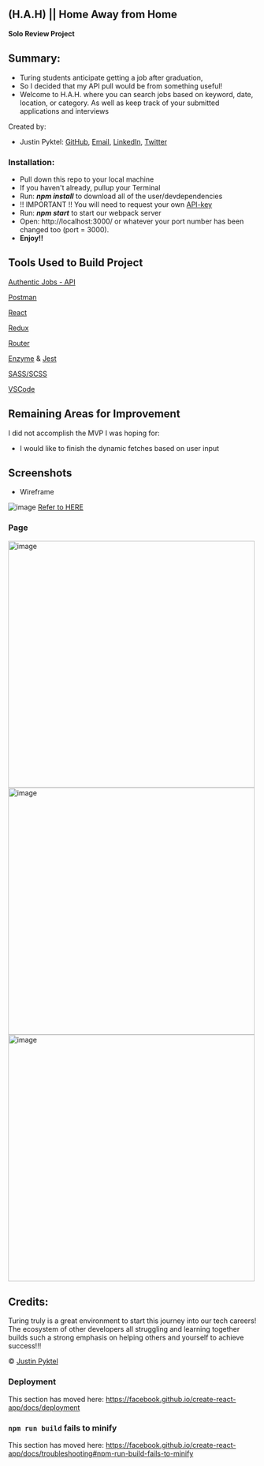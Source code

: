 ## (H.A.H) || Home Away from Home
**Solo Review Project**
## Summary:
- Turing students anticipate getting a job after graduation,
- So I decided that my API pull would be from something useful!
- Welcome to H.A.H. where you can search jobs based on keyword, date, location, or category. As well as keep track of your submitted applications and interviews

Created by:
- Justin Pyktel: [GitHub](https://github.com/SiimonStark), 
                [Email](mailto:SiimonStark@gmail.com),
                [LinkedIn](https://www.linkedin.com/in/justinpyktel/),
                [Twitter](https://twitter.com/SiimonStark)
 
### Installation:
 - Pull down this repo to your local machine
  - If you haven't already, pullup your Terminal
 - Run:  **_npm install_**  to download all of the user/devdependencies
 - !! IMPORTANT !! You will need to request your own [API-key](https://authenticjobs.com/api)
 - Run:  **_npm start_**  to start our webpack server
 - Open:  http://localhost:3000/   or whatever your port number has been changed too (port = 3000).
 - **Enjoy!!**

## Tools Used to Build Project
[Authentic Jobs - API](https://authenticjobs.com/api/docs#introduction)

[Postman](https://www.getpostman.com/)

[React](https://reactjs.org/)

[Redux](https://redux.js.org/api/api-reference)

[Router](https://www.npmjs.com/package/react-router4)

[Enzyme](https://airbnb.io/enzyme/) & [Jest](https://airbnb.io/enzyme/docs/guides/jest.html)

[SASS/SCSS](https://sass-lang.com/guide)

[VSCode](https://code.visualstudio.com/)
 
 ## Remaining Areas for Improvement
I did not accomplish the MVP I was hoping for:
- I would like to finish the dynamic fetches based on user input

## Screenshots

  - Wireframe

![image](https://user-images.githubusercontent.com/23123990/58955516-7669e000-8759-11e9-8cc3-082dc14efe90.png)
[Refer to HERE](https://github.com/SiimonStark/HomeAwayFromHome/issues/1)

  ### Page
  
<img width="500" alt="image" src="https://user-images.githubusercontent.com/23123990/58955691-d95b7700-8759-11e9-8eb4-7c29468936e2.png">

<img width="500" alt="image" src="https://user-images.githubusercontent.com/23123990/58956037-9ea60e80-875a-11e9-9279-3a79860a06d2.png">

<img width="500" alt="image" src="https://user-images.githubusercontent.com/23123990/58956085-baa9b000-875a-11e9-8974-e28abdf02b06.png">

## Credits:
 Turing truly is a great environment to start this journey into our tech careers! The ecosystem of other developers all struggling and learning together builds such a strong emphasis on helping others and yourself to achieve success!!!

© [Justin Pyktel](https://github.com/SiimonStark)

###

### Deployment

This section has moved here: https://facebook.github.io/create-react-app/docs/deployment

### `npm run build` fails to minify

This section has moved here: https://facebook.github.io/create-react-app/docs/troubleshooting#npm-run-build-fails-to-minify
